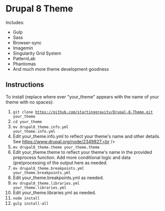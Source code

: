 # Drupal 8 Theme

Includes:
* Gulp
* Sass
* Browser-sync
* Imagemin
* Singularity Grid System
* PatternLab
* Phantomas
* And much more theme development goodness

## Instructions
To install (replace where ever "your_theme" appears with the name of your theme with no spaces):<br />
1. <code>git clone https://github.com/startinggravity/Drupal-8-Theme.git your_theme</code><br />
2. <code>cd your_theme</code><br />
3. <code>mv drupal8_theme.info.yml your_theme.info.yml</code><br />
4. Edit your_theme.info.yml to reflect your theme's name and other details. See https://www.drupal.org/node/2349827.<br />
5. <code>mv drupal8_theme.theme your_theme.theme</code><br />
6. Edit your_theme.theme to reflect your theme's name in the provided preprocess function. Add more conditional logic
and data (pre)processing of the output here as needed.<br />
7. <code>mv drupal8_theme.breakpoints.yml your_theme.breakpoints.yml</code><br />
8. Edit your_theme.breakpoints.yml as needed.<br />
9. <code>mv drupal8_theme.libraries.yml your_theme.libraries.yml</code><br />
10. Edit your_theme.libraries.yml as needed.<br />
11. <code>node install</code>
12. <code>gulp install-all</code>
